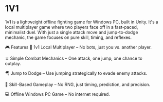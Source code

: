 # 1V1
1v1 is a lightweight offline fighting game for Windows PC, built in Unity. It's a local multiplayer game where two players face off in a fast-paced, minimalist duel. With just a single attack move and jump-to-dodge mechanic, the game focuses on pure skill, timing, and reflexes.

🎮 Features
🥊 1v1 Local Multiplayer – No bots, just you vs. another player.

⚔️ Simple Combat Mechanics – One attack, one jump, one chance to outplay.

🪂 Jump to Dodge – Use jumping strategically to evade enemy attacks.

🧠 Skill-Based Gameplay – No RNG, just timing, prediction, and precision.

💻 Offline Windows PC Game – No internet required.
